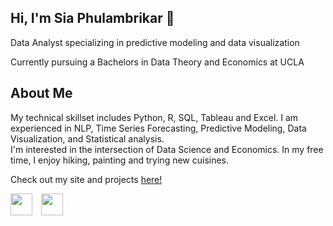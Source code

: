 ## Hi, I'm Sia Phulambrikar 👋

Data Analyst specializing in predictive modeling and data visualization    

Currently pursuing a Bachelors in Data Theory and Economics at UCLA   

## About Me

My technical skillset includes Python, R, SQL, Tableau and Excel. I am experienced in NLP, Time Series Forecasting, Predictive Modeling, Data Visualization, and Statistical analysis.   
I'm interested in the intersection of Data Science and Economics. In my free time, I enjoy hiking, painting and trying new cuisines. 

Check out my site and projects [here!](https://phulambrikarsia.github.io)

<a href="https://www.linkedin.com/in/phulambrikarsia/"><img height="35" src="/assets/img/linkedin-2.svg" style="padding-right: 10px;"></a>
<a href="mailto:phulambrikarsia@gmail.com"><img height="35" src="/assets/img/envelope-regular.svg" style="padding-right: 10px;"></a>
